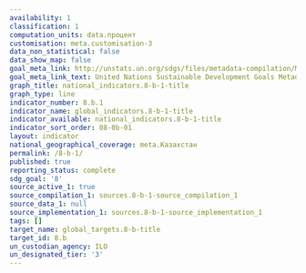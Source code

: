 ```yaml
---
availability: 1
classification: 1
computation_units: data.процент
customisation: meta.customisation-3
data_non_statistical: false
data_show_map: false
goal_meta_link: http://unstats.un.org/sdgs/files/metadata-compilation/Metadata-Goal-8.pdf
goal_meta_link_text: United Nations Sustainable Development Goals Metadata (pdf 525kB)
graph_title: national_indicators.8-b-1-title
graph_type: line
indicator_number: 8.b.1
indicator_name: global_indicators.8-b-1-title
indicator_available: national_indicators.8-b-1-title
indicator_sort_order: 08-0b-01
layout: indicator
national_geographical_coverage: meta.Казахстан
permalink: /8-b-1/
published: true
reporting_status: complete
sdg_goal: '8'
source_active_1: true
source_compilation_1: sources.8-b-1-source_compilation_1
source_data_1: null
source_implementation_1: sources.8-b-1-source_implementation_1
tags: []
target_name: global_targets.8-b-title
target_id: 8.b
un_custodian_agency: ILO
un_designated_tier: '3'
---
```

